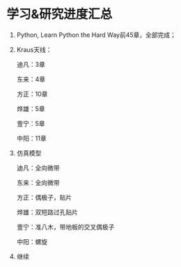 # 学习&研究进度汇总

1. Python, Learn Python the Hard Way前45章，全部完成；

2. Kraus天线：

   迪凡：3章

   东来：4章

   方正：10章

   烨雄：5章

   壹宁：5章

   中阳：11章

3. 仿真模型

   迪凡：全向微带

   东来：全向微带

   方正：偶极子，贴片

   烨雄：双短路过孔贴片

   壹宁：准八木，带地板的交叉偶极子

   中阳：螺旋

4. 继续
